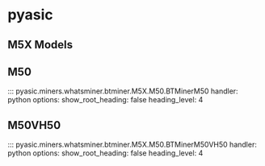 # pyasic
## M5X Models

## M50

::: pyasic.miners.whatsminer.btminer.M5X.M50.BTMinerM50
    handler: python
    options:
        show_root_heading: false
        heading_level: 4

## M50VH50

::: pyasic.miners.whatsminer.btminer.M5X.M50.BTMinerM50VH50
    handler: python
    options:
        show_root_heading: false
        heading_level: 4